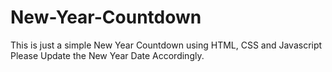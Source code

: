 # New-Year-Countdown
This is just a simple New Year Countdown using HTML, CSS and Javascript
Please Update the New Year Date Accordingly.
